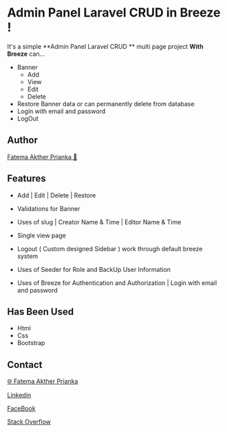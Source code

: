 # Admin Panel Laravel CRUD in Breeze !

It's a simple **Admin Panel Laravel CRUD ** multi page project **With Breeze** can...
 - Banner
    - Add
    - View
    - Edit 
    - Delete
 - Restore Banner data or can permanently delete from database
 - Login with email and password
 - LogOut

## Author

[Fatema Akther Prianka 🤗](https://github.com/Prianka-Mimi)

## Features

- Add | Edit | Delete | Restore

- Validations for Banner

- Uses of slug | Creator Name & Time | Editor Name & Time

- Single view page 

- Logout ( Custom designed Sidebar ) work through default breeze system

- Uses of Seeder for Role and BackUp User Information

- Uses of Breeze for Authentication and Authorization | Login with email and password

## Has Been Used

 - Html
 - Css
 - Bootstrap
  
## Contact

[🌐 Fatema Akther Prianka](https://webdeveloperprianka.netlify.app/)

[Linkedin](https://www.linkedin.com/in/fatema-akther-prianka/)

[FaceBook](https://www.facebook.com/fatemaaktherprianka.webdeveloper)

[Stack Overflow](https://stackoverflow.com/users/23182049/prianka-mimi)
